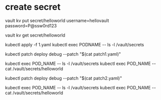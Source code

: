 # create secret

vault kv put secret/helloworld username=hellovault password=P@ssw0rd123

vault kv get secret/helloworld

kubectl apply -f 1.yaml
kubectl exec PODNAME -- ls -l /vault/secrets




kubectl patch deploy debug --patch "$(cat patch1.yaml)"

kubectl exec POD_NAME -- ls -l /vault/secrets
kubectl exec POD_NAME -- cat /vault/secrets/helloworld

kubectl patch deploy debug --patch "$(cat patch2.yaml)"

kubectl exec POD_NAME -- ls -l /vault/secrets
kubectl exec POD_NAME -- cat /vault/secrets/helloworld